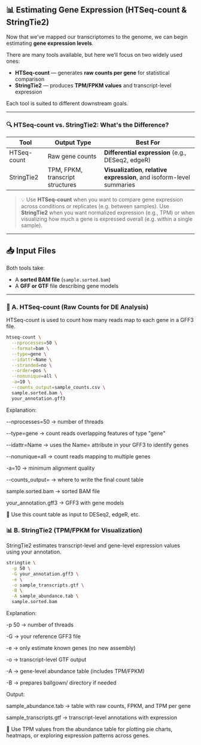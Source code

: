 ## 📊  Estimating Gene Expression (HTSeq-count & StringTie2)

Now that we’ve mapped our transcriptomes to the genome, we can begin estimating **gene expression levels**.

There are many tools available, but here we’ll focus on two widely used ones:

- **HTSeq-count** — generates **raw counts per gene** for statistical comparison
- **StringTie2** — produces **TPM/FPKM values** and transcript-level expression

Each tool is suited to different downstream goals.

---

### 🔍 HTSeq-count vs. StringTie2: What's the Difference?

| Tool         | Output Type        | Best For                                      |
|--------------|--------------------|-----------------------------------------------|
| HTSeq-count  | Raw gene counts     | **Differential expression** (e.g., DESeq2, edgeR) |
| StringTie2   | TPM, FPKM, transcript structures | **Visualization**, **relative expression**, and isoform-level summaries |

> 💡 Use **HTSeq-count** when you want to compare gene expression across conditions or replicates (e.g. between samples). 
> Use **StringTie2** when you want normalized expression (e.g., TPM) or when visualizing how much a gene is expressed overall (e.g. within a single sample).

---

## 📥 Input Files

Both tools take:
- A **sorted BAM file** (`sample.sorted.bam`)
- A **GFF or GTF** file describing gene models

---

### 🧬 A. HTSeq-count (Raw Counts for DE Analysis)

HTSeq-count is used to count how many reads map to each gene in a GFF3 file.

```bash
htseq-count \
  --nprocesses=50 \
  --format=bam \
  --type=gene \
  --idattr=Name \
  --stranded=no \
  --order=pos \
  --nonunique=all \
  -a=10 \
  --counts_output=sample_counts.csv \
  sample.sorted.bam \
  your_annotation.gff3
```
Explanation:

--nprocesses=50 → number of threads

--type=gene → count reads overlapping features of type "gene"

--idattr=Name → uses the Name= attribute in your GFF3 to identify genes

--nonunique=all → count reads mapping to multiple genes

-a=10 → minimum alignment quality

--counts_output= → where to write the final count table

sample.sorted.bam → sorted BAM file

your_annotation.gff3 → GFF3 with gene models

🎯 Use this count table as input to DESeq2, edgeR, etc.

### 📊 B. StringTie2 (TPM/FPKM for Visualization)
StringTie2 estimates transcript-level and gene-level expression values using your annotation.

```bash
stringtie \
  -p 50 \
  -G your_annotation.gff3 \
  -e \
  -o sample_transcripts.gtf \
  -B \
  -A sample_abundance.tab \
  sample.sorted.bam
```
Explanation:

-p 50 → number of threads

-G → your reference GFF3 file

-e → only estimate known genes (no new assembly)

-o → transcript-level GTF output

-A → gene-level abundance table (includes TPM/FPKM)

-B → prepares ballgown/ directory if needed

Output:

sample_abundance.tab → table with raw counts, FPKM, and TPM per gene

sample_transcripts.gtf → transcript-level annotations with expression

🎯 Use TPM values from the abundance table for plotting pie charts, heatmaps, or exploring expression patterns across genes.
